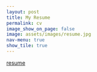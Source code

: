 ```yaml
---
layout: post
title: My Resume
permalink: cv
image_show_on_page: false
image: assets/images/resume.jpg
nav-menu: true
show_tile: true
---
```

<!-- <iframe src="https://drive.google.com/viewerng/viewer?embedded=true&url={{ site.url }}/assets/files/170070046.pdf" width="100%" height="3000px"> </iframe>
 -->
[resume](../assets/files/170070046.pdf)
